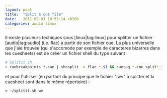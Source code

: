 ```yaml
---
layout: post
title:  "Split a cue file"
date:   2011-09-03 18:51:14 +0100
categories: audio linux
---
```

Il existe plusieurs techiques sous [linux|tag:linux] pour splitter un fichier [audio|tag:audio] (i.e. flac) à partir de son fichier cue.
La plus universelle que j'aie trouvée (qui s'accomode par exemple de caractères bizarres dans les cuesheets) est de créer un fichier shell du type suivant :

```bash
# splitit.sh
> cuebreakpoints *.cue | shnsplit -o flac *.$1 && cuetag *.cue split*.flac
```

et pour l'utiliser (en partant du principe que le fichier ".wv" à splitter et la cuesheet sont dans le même répertoire) :

```
> ~/splitit.sh wv
```
